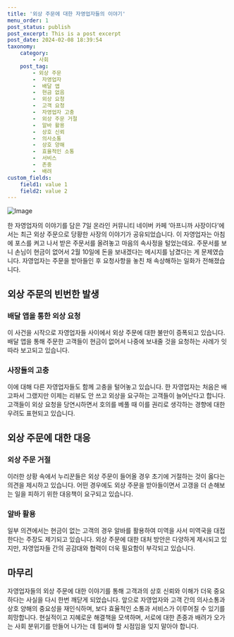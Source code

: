 ```yaml
---
title: '외상 주문에 대한 자영업자들의 이야기'
menu_order: 1
post_status: publish
post_excerpt: This is a post excerpt
post_date: 2024-02-08 18:39:54
taxonomy:
    category:
        - 사회
    post_tag:
        - 외상 주문
        -  자영업자
        -  배달 앱
        -  현금 없음
        -  외상 요청
        -  고객 요청
        -  자영업자 고충
        -  외상 주문 거절
        -  알바 활용
        -  상호 신뢰
        -  의사소통
        -  상호 양해
        -  효율적인 소통
        -  서비스
        -  존중
        -  배려
custom_fields:
    field1: value 1
    field2: value 2
---
```


![Image](https://imgnews.pstatic.net/image/022/2024/02/08/20240208506231_20240208143701580.jpg?type=w647)

한 자영업자의 이야기를 담은 7일 온라인 커뮤니티 네이버 카페 ‘아프니까 사장이다’에서는 최근 외상 주문으로 당황한 사장의 이야기가 공유되었습니다. 이 자영업자는 아침에 포스를 켜고 나서 받은 주문서를 올려놓고 마음의 속사정을 털었는데요. 주문서를 보니 손님이 현금이 없어서 2월 10일에 돈을 보내겠다는 메시지를 남겼다는 게 문제였습니다. 자영업자는 주문을 받아들인 후 요청사항을 놓친 채 속상해하는 일화가 전해졌습니다.
## 외상 주문의 빈번한 발생
### 배달 앱을 통한 외상 요청
이 사건을 시작으로 자영업자들 사이에서 외상 주문에 대한 불만이 증폭되고 있습니다. 배달 앱을 통해 주문한 고객들이 현금이 없어서 나중에 보내줄 것을 요청하는 사례가 잇따라 보고되고 있습니다.
### 사장들의 고충
이에 대해 다른 자영업자들도 함께 고충을 털어놓고 있습니다. 한 자영업자는 처음은 배고파서 그랬지만 이제는 리뷰도 안 쓰고 외상을 요구하는 고객들이 늘어난다고 합니다. 고객들이 외상 요청을 당연시하면서 호의를 베풀 때 이를 권리로 생각하는 경향에 대한 우려도 표현되고 있습니다.
## 외상 주문에 대한 대응
### 외상 주문 거절
이러한 상황 속에서 누리꾼들은 외상 주문이 들어올 경우 초기에 거절하는 것이 옳다는 의견을 제시하고 있습니다. 어떤 경우에도 외상 주문을 받아들이면서 고갱을 더 손해보는 일을 피하기 위한 대응책이 요구되고 있습니다.
### 알바 활용
일부 의견에서는 현금이 없는 고객의 경우 알바를 활용하여 미역을 사서 미역국을 대접한다는 주장도 제기되고 있습니다. 외상 주문에 대한 대처 방안은 다양하게 제시되고 있지만, 자영업자들 간의 공감대와 협력이 더욱 필요함이 부각되고 있습니다.
## 마무리
자영업자들의 외상 주문에 대한 이야기를 통해 고객과의 상호 신뢰와 이해가 더욱 중요하다는 사실을 다시 한번 깨닫게 되었습니다. 앞으로 자영업자와 고객 간의 의사소통과 상호 양해의 중요성을 재인식하며, 보다 효율적인 소통과 서비스가 이루어질 수 있기를 희망합니다. 현실적이고 지혜로운 해결책을 모색하며, 서로에 대한 존중과 배려가 오가는 사회 분위기를 만들어 나가는 데 힘써야 할 시점임을 잊지 말아야 합니다.
